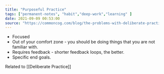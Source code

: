 ```yaml
---
title: "Purposeful Practice"
tags: ["permanent-notes", "habit","deep-work","learning" ]
date: 2021-09-09 00:53:00
source: "https://commoncog.com/blog/the-problems-with-deliberate-practice/"
---
```


- Focused
- Out of your comfort zone - you should be doing things that you are not familiar with.
- Requires feedback - shorter feedback loops, the better.
- Specific end goals. 

Related to [[Deliberate Practice]]